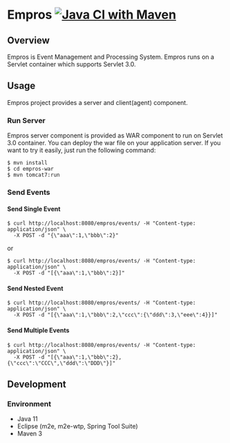 Empros
[![Java CI with Maven](https://github.com/codelibs/empros/actions/workflows/maven.yml/badge.svg)](https://github.com/codelibs/empros/actions/workflows/maven.yml)
======

## Overview

Empros is Event Management and Processing System.
Empros runs on a Servlet container which supports Servlet 3.0.

## Usage

Empros project provides a server and client(agent) component.

### Run Server

Empros server component is provided as WAR component to run on Servlet 3.0 container.
You can deploy the war file on your application server. 
If you want to try it easily, just run the following command:

    $ mvn install
    $ cd empros-war
    $ mvn tomcat7:run

### Send Events

#### Send Single Event

    $ curl http://localhost:8080/empros/events/ -H "Content-type: application/json" \
      -X POST -d "{\"aaa\":1,\"bbb\":2}"

or

    $ curl http://localhost:8080/empros/events/ -H "Content-type: application/json" \
      -X POST -d "[{\"aaa\":1,\"bbb\":2}]"

#### Send Nested Event

    $ curl http://localhost:8080/empros/events/ -H "Content-type: application/json" \
      -X POST -d "[{\"aaa\":1,\"bbb\":2,\"ccc\":{\"ddd\":3,\"eee\":4}}]"

#### Send Multiple Events

    $ curl http://localhost:8080/empros/events/ -H "Content-type: application/json" \
      -X POST -d "[{\"aaa\":1,\"bbb\":2},{\"ccc\":\"CCC\",\"ddd\":\"DDD\"}]"

## Development

### Environment

- Java 11
- Eclipse (m2e, m2e-wtp, Spring Tool Suite)
- Maven 3

